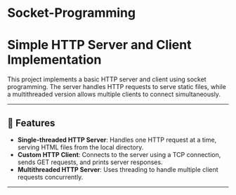 # Socket-Programming

# Simple HTTP Server and Client Implementation

This project implements a basic HTTP server and client using socket programming. The server handles HTTP requests to serve static files, while a multithreaded version allows multiple clients to connect simultaneously.

---

## 📌 Features

- **Single-threaded HTTP Server**: Handles one HTTP request at a time, serving HTML files from the local directory.
- **Custom HTTP Client**: Connects to the server using a TCP connection, sends GET requests, and prints server responses.
- **Multithreaded HTTP Server**: Uses threading to handle multiple client requests concurrently.

---

